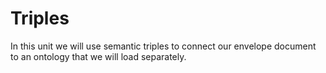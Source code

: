 # Triples

In this unit we will use semantic triples to connect our envelope document to an ontology that we will load separately.

